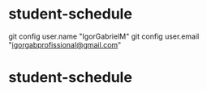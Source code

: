 # student-schedule

git config user.name "IgorGabrielM"
git config user.email "igorgabprofissional@gmail.com"
# student-schedule
